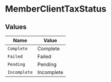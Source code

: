 # MemberClientTaxStatus


## Values

| Name         | Value        |
| ------------ | ------------ |
| `Complete`   | Complete     |
| `Failed`     | Failed       |
| `Pending`    | Pending      |
| `Incomplete` | Incomplete   |